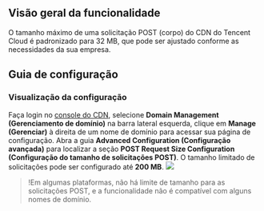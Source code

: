 
## Visão geral da funcionalidade
O tamanho máximo de uma solicitação POST (corpo) do CDN do Tencent Cloud é padronizado para 32 MB, que pode ser ajustado conforme as necessidades da sua empresa.


## Guia de configuração

### Visualização da configuração

Faça login no [console do CDN](https://console.cloud.tencent.com/cdn), selecione **Domain Management (Gerenciamento de domínio)** na barra lateral esquerda, clique em **Manage (Gerenciar)** à direita de um nome de domínio para acessar sua página de configuração. Abra a guia **Advanced Configuration (Configuração avançada)** para localizar a seção **POST Request Size Configuration (Configuração do tamanho de solicitações POST)**. O tamanho limitado de solicitações pode ser configurado até **200 MB**.
![](https://main.qcloudimg.com/raw/e3a25b8ba81fe251e76fbf0deb22e966.png)

>!Em algumas plataformas, não há limite de tamanho para as solicitações POST, e a funcionalidade não é compatível com alguns nomes de domínio.

